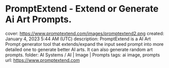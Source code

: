 # PromptExtend - Extend or Generate Ai Art Prompts.

cover: https://www.promptextend.com/images/promptextend2.png
created: January 4, 2023 5:44 AM (UTC)
description: PromptExtend is a AI Art Prompt generator tool that extends/expand the input seed prompt into more detailed one to generate better AI arts. It can also generate random art prompts.
folder: AI Systems / AI | Image | Prompts
tags: ai image, prompts
url: https://www.promptextend.com